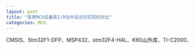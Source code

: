 ```yaml
---
layout: post
title: "各家MCU设备库I/O与外设访问实现的对比"
categories: MCU
---
```

CMSIS、Stm32F1-DFP、MSP432、stm32F4-HAL、K60山外库、TI-C2000、
